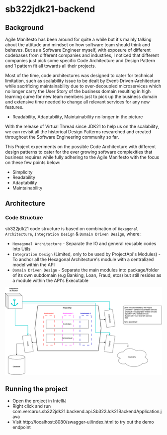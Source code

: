 # sb322jdk21-backend

## Background

Agile Manifesto has been around for quite a while but it's mainly talking about the attitude and mindset on how software team should think and behaves. But as a Software Engineer myself, with exposure of different codebases from different companies and industries, I noticed that different companies just pick some specific Code Architecture and Design Pattern and 1 pattern fit all towards all their projects.

Most of the time, code architectures was designed to cater for technical limitation, such as scalability issue to be dealt by Event-Driven-Architecture while sacrificing maintainability due to over-decoupled microservices which no longer carry the User Story of the business domain resulting in high learning curve for new team members just to pick up the business domain and extensive time needed to change all relevant services for any new features.
- Readability, Adaptability, Maintainability no longer in the picture

With the release of Virtual Thread since JDK21 to help us on the scalability, we can revisit all the historical Design Patterns researched and created throughout the Software Engineering community so far. 

This Project experiments on the possible Code Architecture with different design patterns to cater for the ever growing software complexities that business requires while fully adhering to the Agile Manifesto with the focus on these few points below:
- Simplicity
- Readability
- Adaptability
- Maintainability

## Architecture

### Code Structure

sb322jdk21 code structure is based on combination of `Hexagonal Architecture`, `Integration Design` & `Domain Driven Design`, where:
* `Hexagonal Architecture` - Separate the IO and general reusable codes into Utils
* `Integration Design` (Limited, only to be used by ProjectApi's Modules) - To anchor all the Hexagonal Architecture's module with a centralized model within the API
* `Domain Driven Design` - Separate the main modules into package/folder of its own subdomain (e.g Banking, Loan, Fraud, etcs) but still resides as a module within the API's Executable

![Code Structure](doc/CodeArchitecture.png)

## Running the project
- Open the project in IntelliJ
- Right click and run com.vercarus.sb322jdk21.backend.api.Sb322Jdk21BackendApplication.java
- Visit http://localhost:8080/swagger-ui/index.html to try out the demo endpoint
